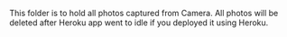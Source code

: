 This folder is to hold all photos captured from Camera. 
All photos will be deleted after Heroku app went to idle if you deployed it using Heroku.

